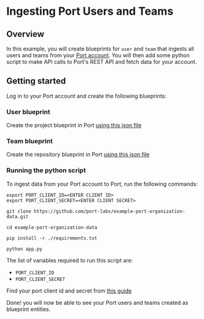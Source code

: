 # Ingesting Port Users and Teams


## Overview

In this example, you will create blueprints for `user` and `team` that ingests all users and teams from your [Port account](https://app.getport.io). You will then add some python script to make API calls to Port's REST API and fetch data for your account.

## Getting started

Log in to your Port account and create the following blueprints:

### User blueprint
Create the project blueprint in Port [using this json file](./resources/user.json)

### Team blueprint
Create the repository blueprint in Port [using this json file](./resources/team.json)


### Running the python script

To ingest data from your Port account to Port, run the following commands: 

```
export PORT_CLIENT_ID=<ENTER CLIENT ID>
export PORT_CLIENT_SECRET=<ENTER CLIENT SECRET>

git clone https://github.com/port-labs/example-port-organization-data.git

cd example-port-organization-data

pip install -r ./requirements.txt

python app.py
```

The list of variables required to run this script are:
- `PORT_CLIENT_ID`
- `PORT_CLIENT_SECRET`

Find your port client id and secret from [this guide](https://docs.getport.io/build-your-software-catalog/sync-data-to-catalog/api/#find-your-port-credentials)

Done! you will now be able to see your Port users and teams created as blueprint entities.
